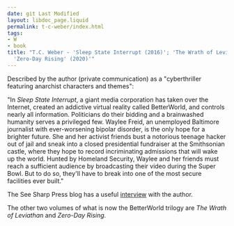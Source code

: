 ```yaml
---
date: git Last Modified
layout: libdoc_page.liquid
permalink: t-c-weber/index.html
tags:
- W
- book
title: "T.C. Weber - 'Sleep State Interrupt (2016)'; 'The Wrath of Leviathan (2018)';
  'Zero-Day Rising' (2020)'"
---
```


Described by the author (private communication) as a "cyberthriller featuring anarchist characters and themes":

"In _Sleep State Interrupt_, a giant media corporation has taken over the  Internet, created an addictive virtual reality called BetterWorld, and controls  nearly all information. Politicians do their bidding and a brainwashed humanity  serves a privileged few. Waylee Freid, an unemployed Baltimore journalist with  ever-worsening bipolar disorder, is the only hope for a brighter future. She and  her activist friends bust a notorious teenage hacker out of jail and sneak into  a closed presidential fundraiser at the Smithsonian castle, where they hope to  record incriminating admissions that will wake up the world. Hunted by Homeland  Security, Waylee and her friends must reach a sufficient audience by  broadcasting their video during the Super Bowl. But to do so, they'll have to  break into one of the most secure facilities ever built."

The See Sharp Press blog has a useful <a href="https://seesharppress.wordpress.com/2016/09/02/interview-t-c-weber-author-of-sleep-state-interrupt/"> interview</a> with the author.

The other two volumes of what is now the BetterWorld trilogy are _The Wrath of Leviathan_ and _Zero-Day Rising_.